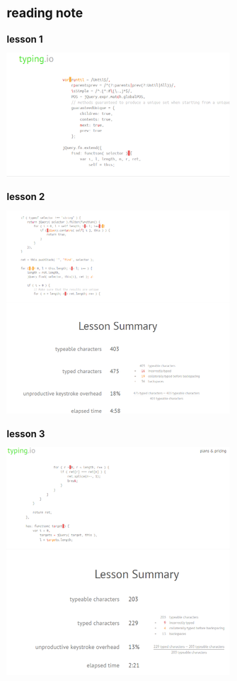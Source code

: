 # reading note

## lesson 1

![lesson1](./lesson%201.png)

## lesson 2

![lesson2](./lesson%202.png)

## lesson 3

![lesson3](./lesson%203.png)
